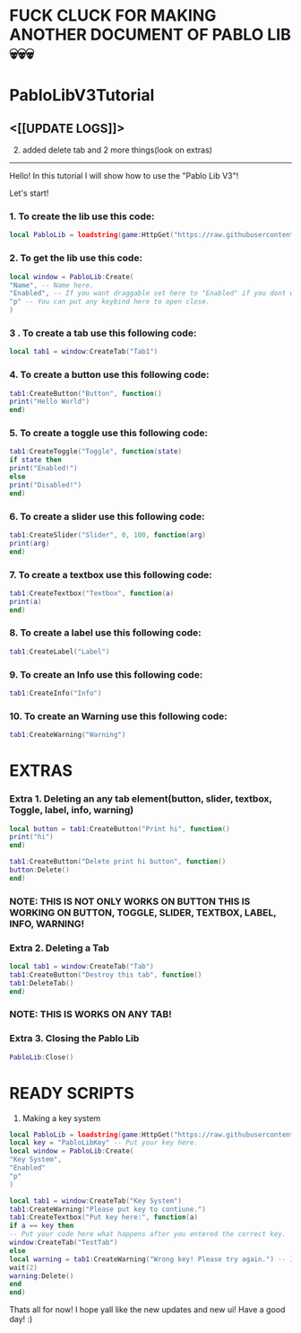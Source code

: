 # FUCK CLUCK FOR MAKING ANOTHER DOCUMENT OF PABLO LIB💀💀💀
# PabloLibV3Tutorial
<[[UPDATE LOGS]]>
------------------------------
2. added delete tab and 2 more things(look on extras)

-------------------------
Hello! In this tutorial I will show how to use the "Pablo Lib V3"!

Let's start!

### 1. To create the lib use this code:
```lua
local PabloLib = loadstring(game:HttpGet("https://raw.githubusercontent.com/BatuKvi123/PabloLibV3/main/PabloLibV3"))()
```

###  2. To get the lib use this code:
```lua
local window = PabloLib:Create(
"Name", -- Name here.
"Enabled", -- If you want draggable set here to "Enabled" if you dont want set to "Disabled".
"p" -- You can put any keybind here to open close.
)
```

### 3 . To create a tab use this following code:
```lua
local tab1 = window:CreateTab("Tab1")
```
### 4. To create a button use this following code:
```lua
tab1:CreateButton("Button", function()
print("Hello World")
end)
```

### 5. To create a toggle use this following code:
```lua
tab1:CreateToggle("Toggle", function(state)
if state then
print("Enabled!")
else
print("Disabled!")
end)
```

### 6. To create a slider use this following code:
```lua
tab1:CreateSlider("Slider", 0, 100, function(arg)
print(arg)
end)
```

### 7. To create a textbox use this following code:
```lua
tab1:CreateTextbox("Textbox", function(a)
print(a)
end)
```

### 8. To create a label use this following code:
```lua
tab1:CreateLabel("Label")
```

### 9. To create an Info use this following code:
```lua
tab1:CreateInfo("Info")
```

### 10. To create an Warning use this following code:
```lua
tab1:CreateWarning("Warning")
```




# EXTRAS
### Extra 1. Deleting an any tab element(button, slider, textbox, Toggle, label, info, warning)
```lua
local button = tab1:CreateButton("Print hi", function()
print("hi")
end)

tab1:CreateButton("Delete print hi button", function()
button:Delete()
end)
```
### NOTE: THIS IS NOT ONLY WORKS ON BUTTON THIS IS WORKING ON BUTTON, TOGGLE, SLIDER, TEXTBOX, LABEL, INFO, WARNING!

### Extra 2. Deleting a Tab
```lua
local tab1 = window:CreateTab("Tab")
tab1:CreateButton("Destroy this tab", function()
tab1:DeleteTab()
end)
```

### NOTE: THIS IS WORKS ON ANY TAB!

### Extra 3. Closing the Pablo Lib
```lua
PabloLib:Close()
```
# READY SCRIPTS
1. Making a key system
```lua
local PabloLib = loadstring(game:HttpGet("https://raw.githubusercontent.com/BatuKvi123/PabloLibV3/main/PabloLibV3"))()
local key = "PabloLibKey" -- Put your key here.
local window = PabloLib:Create(
"Key System",
"Enabled"
"p"
)

local tab1 = window:CreateTab("Key System")
tab1:CreateWarning("Please put key to contiune.")
tab1:CreateTextbox("Put key here:", function(a)
if a == key then
-- Put your code here what happens after you entered the correct key.
window:CreateTab("TestTab")
else
local warning = tab1:CreateWarning("Wrong key! Please try again.") -- If the key is wrong it will creates a warning says "Wrong Key! Please try again." after 2 seconds it deletes. 
wait(2)
warning:Delete() 
end
end)
```
Thats all for now! I hope yall like the new updates and new ui!
Have a good day! :)
